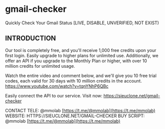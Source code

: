 # gmail-checker
 Quickly Check Your Gmail Status [LIVE, DISABLE, UNVERIFIED, NOT EXIST) 

## INTRODUCTION
Our tool is completely free, and you'll receive 1,000 free credits upon your first login. 
Easily upgrade to higher plans for unlimited use. Additionally, we offer an API if you upgrade to the Monthly Plan or higher, with over 10 million credits for unlimited usage.

Watch the entire video and comment below, and we'll give you 10 free trial codes, each valid for 30 days with 10 million credits in the account.
https://www.youtube.com/watch?v=tqnYNhP6QBc

Easily connect the API to our service. Visit now: https://sieuclone.net/gmail-checker

CONTACT TELE: @mmolab [https://t.me/@mmolab](https://t.me/mmolab)
WEBSITE: HTTPS://SIEUCLONE.NET/GMAIL-CHECKER
BUY SCRIPT: @mmolab [https://t.me/@mmolab](https://t.me/mmolab)

